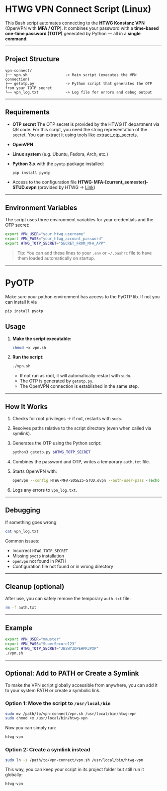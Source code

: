# HTWG VPN Connect Script (Linux)

This Bash script automates connecting to the **HTWG Konstanz VPN** (OpenVPN with **MFA / OTP**).
It combines your password with a **time-based one-time password (TOTP)** generated by Python — all in a **single command**.

---

## Project Structure

```
vpn-connect/
├── vpn.sh                 -> Main script (executes the VPN connection)
├── getotp.py              -> Python script that generates the OTP from your TOTP secret
└── vpn_log.txt            -> Log file for errors and debug output
```

---

## Requirements

* **OTP secret**
  The OTP secret is provided by the HTWG IT department via QR code.
  For this script, you need the string representation of the secret.
  You can extract it using tools like [extract_otp_secrets](https://github.com/scito/extract_otp_secrets).

* **OpenVPN**

* **Linux system** (e.g. Ubuntu, Fedora, Arch, etc.)

* **Python 3.x** with the `pyotp` package installed:

  ```bash
  pip install pyotp
  ```

* Access to the configuration file **HTWG-MFA-[current_semester]-STUD.ovpn**
  (provided by HTWG → [Link](https://www.htwg-konstanz.de/hochschule/einrichtungen/rechenzentrum/dienste/vpn-verbindung))

---

## Environment Variables

The script uses three environment variables for your credentials and the OTP secret:

```bash
export VPN_USER="your.htwg.username"
export VPN_PASS="your_htwg_account_password"
export HTWG_TOTP_SECRET="SECRET_FROM_MFA_APP"
```

> Tip: You can add these lines to your `.env` or `~/.bashrc` file
> to have them loaded automatically on startup.

---
# PyOTP

Make sure your python environment has access to the PyOTP lib. If not you can install it via
````bash
pip install pyotp
````


## Usage

1. **Make the script executable:**

   ```bash
   chmod +x vpn.sh
   ```

2. **Run the script:**

   ```bash
   ./vpn.sh
   ```

   * If not run as root, it will automatically restart with `sudo`.
   * The OTP is generated by `getotp.py`.
   * The OpenVPN connection is established in the same step.

---

## How It Works

1. Checks for root privileges → if not, restarts with `sudo`.
2. Resolves paths relative to the script directory (even when called via symlink).
3. Generates the OTP using the Python script:

   ```bash
   python3 getotp.py $HTWG_TOTP_SECRET
   ```
4. Combines the password and OTP, writes a temporary `auth.txt` file.
5. Starts OpenVPN with:

   ```bash
   openvpn --config HTWG-MFA-SOSE25-STUD.ovpn --auth-user-pass <(echo -e "$VPN_USER\n$VPN_PASS$OTP")
   ```
6. Logs any errors to `vpn_log.txt`.

---

## Debugging

If something goes wrong:

```bash
cat vpn_log.txt
```

Common issues:

* Incorrect `HTWG_TOTP_SECRET`
* Missing `pyotp` installation
* `openvpn` not found in PATH
* Configuration file not found or in wrong directory

---

## Cleanup (optional)

After use, you can safely remove the temporary `auth.txt` file:

```bash
rm -f auth.txt
```

---

## Example

```bash
export VPN_USER="mmuster"
export VPN_PASS="SuperSecure123"
export HTWG_TOTP_SECRET="JBSWY3DPEHPK3PXP"
./vpn.sh
```

---

## Optional: Add to PATH or Create a Symlink

To make the VPN script globally accessible from anywhere, you can add it to your system PATH or create a symbolic link.

### Option 1: Move the script to `/usr/local/bin`

```bash
sudo mv /path/to/vpn-connect/vpn.sh /usr/local/bin/htwg-vpn
sudo chmod +x /usr/local/bin/htwg-vpn
```

Now you can simply run:

```bash
htwg-vpn
```

### Option 2: Create a symlink instead

```bash
sudo ln -s /path/to/vpn-connect/vpn.sh /usr/local/bin/htwg-vpn
```

This way, you can keep your script in its project folder but still run it globally:

```bash
htwg-vpn
```
